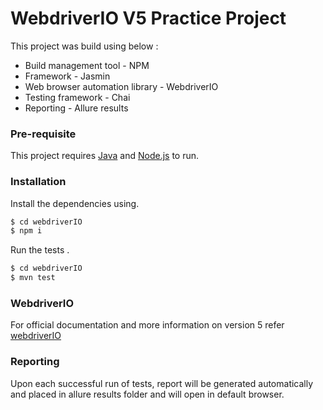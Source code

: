 # WebdriverIO V5 Practice Project

This project was build using below  :

  - Build management tool - NPM
  - Framework - Jasmin
  - Web browser automation library - WebdriverIO
  - Testing framework - Chai
  - Reporting - Allure results

### Pre-requisite
This project requires [Java](https://java.com/en/download/) and [Node.js](https://nodejs.org/en/download/)  to run.

### Installation
Install the dependencies using.
```sh
$ cd webdriverIO
$ npm i 
```

Run the tests .
```sh
$ cd webdriverIO
$ mvn test
```

### WebdriverIO
For official documentation and more information on version 5 refer [webdriverIO](https://v5.webdriver.io/)

### Reporting 
Upon each successful run of tests, report will be generated automatically and placed in allure results folder and will open in default browser.
